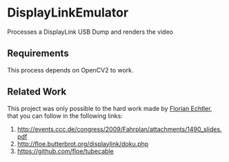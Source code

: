 # DisplayLinkEmulator
Processes a DisplayLink USB Dump and renders the video

## Requirements
This process depends on OpenCV2 to work.

## Related Work
This project was only possible to the hard work made by [Florian Echtler](https://github.com/floe "Florian Echtler's GitHub"), that you can follow in the following links:

1. http://events.ccc.de/congress/2009/Fahrplan/attachments/1490_slides.pdf
2. http://floe.butterbrot.org/displaylink/doku.php
3. https://github.com/floe/tubecable
